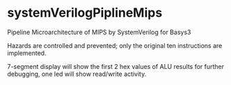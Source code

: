 # systemVerilogPiplineMips
Pipeline Microarchitecture of MIPS by SystemVerilog for Basys3
 
Hazards are controlled and prevented; only the original ten instructions are implemented.

7-segment display will show the first 2 hex values of ALU results for further debugging, one led will show read/write activity.
